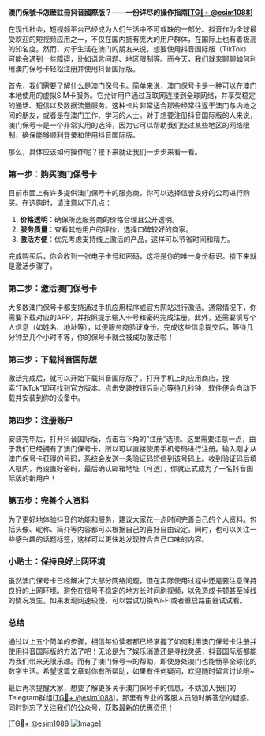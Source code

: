 **澳门保號卡怎麽註冊抖音國際版？——一份详尽的操作指南[[TG💪+ @esim1088](https://t.me/s/esim1088)]**

在现代社会，短视频平台已经成为人们生活中不可或缺的一部分。抖音作为全球最受欢迎的短视频应用之一，不仅在国内拥有庞大的用户群体，在国际上也有着极高的知名度。然而，对于生活在澳门的朋友来说，想要使用抖音国际版（TikTok）可能会遇到一些障碍，比如语言问题、地区限制等。而今天，我们就来聊聊如何利用澳门保号卡轻松注册并使用抖音国际版。

首先，我们需要了解什么是澳门保号卡。简单来说，澳门保号卡是一种可以在澳门本地使用的虚拟SIM卡服务。它允许用户通过互联网连接到全球网络，并享受稳定的通话、短信以及数据流量服务。这种卡片非常适合那些经常往返于澳门与内地之间的朋友，或者是在澳门工作、学习的人士。对于想要注册抖音国际版的人来说，澳门保号卡是一个非常实用的选择，因为它可以帮助我们绕过某些地区的网络限制，确保能够顺利登录和使用抖音国际版。

那么，具体应该如何操作呢？接下来就让我们一步步来看一看。

### 第一步：购买澳门保号卡

目前市面上有许多提供澳门保号卡的服务商，你可以选择信誉良好的公司进行购买。在选购时，请注意以下几点：

1. **价格透明**：确保所选服务商的价格合理且公开透明。
2. **服务质量**：查看其他用户的评价，选择口碑较好的商家。
3. **激活方便**：优先考虑支持线上激活的产品，这样可以节省时间和精力。

完成购买后，你会收到一张电子卡号和密码，这将是你的唯一身份标识。接下来就是激活步骤了。

### 第二步：激活澳门保号卡

大多数澳门保号卡都支持通过手机应用程序或官方网站进行激活。通常情况下，你需要下载对应的APP，并按照提示输入卡号和密码完成注册。此外，还需要填写个人信息（如姓名、地址等），以便服务商验证身份。完成这些信息提交后，等待几分钟至几个小时不等，你的保号卡就会被成功激活啦！

### 第三步：下载抖音国际版

激活完成后，就可以开始下载抖音国际版了。打开手机上的应用商店，搜索“TikTok”即可找到官方版本。点击安装按钮后耐心等待几秒钟，软件便会自动下载并安装到你的设备中。

### 第四步：注册账户

安装完毕后，打开抖音国际版，点击右下角的“注册”选项。这里需要注意一点，由于我们已经拥有了澳门保号卡，所以可以直接使用手机号码进行注册。输入刚才从澳门保号卡获得的号码，系统会发送一条验证码短信到该号码上。收到验证码后填入框内，再设置好密码，最后确认邮箱地址（可选），你就正式成为了一名抖音国际版的新用户！

### 第五步：完善个人资料

为了更好地体验抖音的功能和服务，建议大家花一点时间完善自己的个人资料。包括头像、昵称、简介等内容都可以根据自己的喜好自由设定。同时，也可以关注一些感兴趣的话题标签，这样可以更快地发现符合自己口味的内容。

### 小贴士：保持良好上网环境

虽然澳门保号卡已经解决了大部分网络问题，但在实际使用过程中还是要注意保持良好的上网环境。避免在信号不稳定的地方长时间刷视频，以免造成卡顿甚至掉线的情况发生。如果发现网速较慢，可以尝试切换Wi-Fi或者重启路由器试试看。

### 总结

通过以上五个简单的步骤，相信每位读者都已经掌握了如何利用澳门保号卡注册并使用抖音国际版的方法了吧！无论是为了娱乐消遣还是寻找灵感，抖音国际版都能为我们带来无限乐趣。而有了澳门保号卡的帮助，即使身处澳门也能畅享全球化的数字生活。希望这篇文章对你有所帮助，如果有任何疑问，欢迎随时留言讨论哦~

最后再次提醒大家，想要了解更多关于澳门保号卡的信息，不妨加入我们的Telegram群组[[TG💪+ @esim1088](https://t.me/s/esim1088)]，那里有专业的客服人员随时解答您的疑惑。同时别忘了关注我们的公众号，获取最新的优惠资讯！

[[TG💪+ @esim1088](https://t.me/s/esim1088) ![Image](https://i.postimg.cc/4NQfJmqS/Snipaste-2025-05-13-00-14-12.png)]